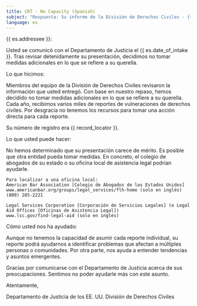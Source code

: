 ```yaml
---
title: CRT - No Capacity (Spanish)
subject: "Respuesta: Su informe de la División de Derechos Civiles - {{ record_locator }} de la Sección {{ es.section_name }}"
language: es
---
```

{{ es.addressee }}:

Usted se comunicó con el Departamento de Justicia el {{ es.date_of_intake }}. Tras revisar detenidamente su presentación, decidimos no tomar medidas adicionales en lo que se refiere a su querella.

Lo que hicimos:

Miembros del equipo de la División de Derechos Civiles revisaron la información que usted entregó. Con base en nuestro repaso, hemos decidido no tomar medidas adicionales en lo que se refiere a su querella. Cada año, recibimos varios miles de reportes de vulneraciones de derechos civiles. Por desgracia no tenemos los recursos para tomar una acción directa para cada reporte.

Su número de registro era {{ record_locator }}.

Lo que usted puede hacer:

No hemos determinado que su presentación carece de mérito. Es posible que otra entidad pueda tomar medidas. En concreto, el colegio de abogados de su estado o su oficina local de asistencia legal podrían ayudarle.

    Para localizar a una oficina local:
    American Bar Association [Colegio de Abogados de los Estados Unidos]
    www.americanbar.org/groups/legal_services/flh-home (solo en inglés)
    (800) 285-2221

    Legal Services Corporation [Corporación de Servicios Legales] (o Legal Aid Offices [Oficinas de Asistencia Legal])
    www.lsc.gov/find-legal-aid (solo en inglés)

Cómo usted nos ha ayudado:

Aunque no tenemos la capacidad de asumir cada reporte individual, su reporte podrá ayudarnos a identificar problemas que afectan a múltiples personas o comunidades. Por otra parte, nos ayuda a entender tendencias y asuntos emergentes.

Gracias por comunicarse con el Departamento de Justicia acerca de sus preocupaciones. Sentimos no poder ayudarle más con este asunto.

Atentamente,

Departamento de Justicia de los EE. UU.
División de Derechos Civiles
